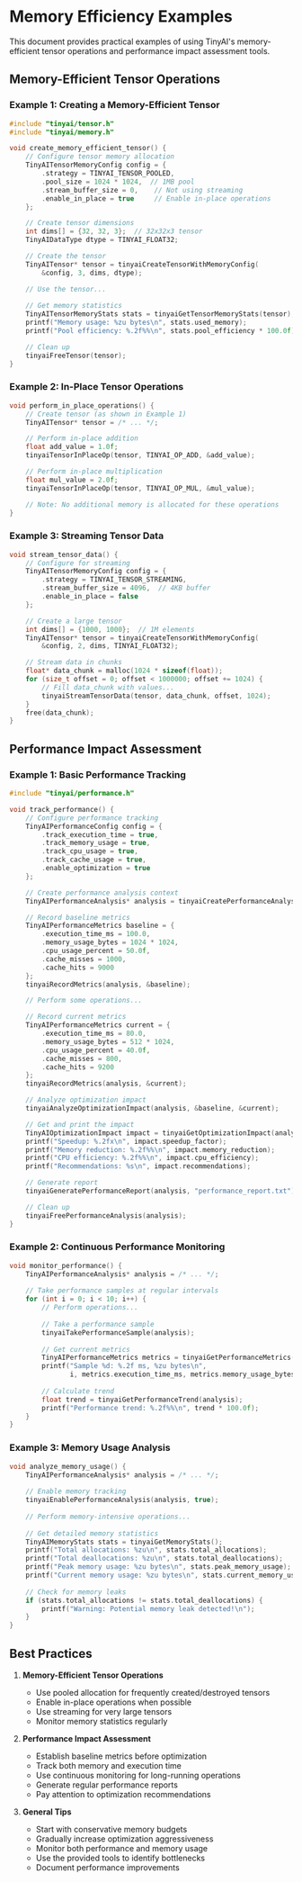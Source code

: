 # Memory Efficiency Examples

This document provides practical examples of using TinyAI's memory-efficient tensor operations and performance impact assessment tools.

## Memory-Efficient Tensor Operations

### Example 1: Creating a Memory-Efficient Tensor

```c
#include "tinyai/tensor.h"
#include "tinyai/memory.h"

void create_memory_efficient_tensor() {
    // Configure tensor memory allocation
    TinyAITensorMemoryConfig config = {
        .strategy = TINYAI_TENSOR_POOLED,
        .pool_size = 1024 * 1024,  // 1MB pool
        .stream_buffer_size = 0,    // Not using streaming
        .enable_in_place = true     // Enable in-place operations
    };

    // Create tensor dimensions
    int dims[] = {32, 32, 3};  // 32x32x3 tensor
    TinyAIDataType dtype = TINYAI_FLOAT32;

    // Create the tensor
    TinyAITensor* tensor = tinyaiCreateTensorWithMemoryConfig(
        &config, 3, dims, dtype);

    // Use the tensor...
    
    // Get memory statistics
    TinyAITensorMemoryStats stats = tinyaiGetTensorMemoryStats(tensor);
    printf("Memory usage: %zu bytes\n", stats.used_memory);
    printf("Pool efficiency: %.2f%%\n", stats.pool_efficiency * 100.0f);

    // Clean up
    tinyaiFreeTensor(tensor);
}
```

### Example 2: In-Place Tensor Operations

```c
void perform_in_place_operations() {
    // Create tensor (as shown in Example 1)
    TinyAITensor* tensor = /* ... */;

    // Perform in-place addition
    float add_value = 1.0f;
    tinyaiTensorInPlaceOp(tensor, TINYAI_OP_ADD, &add_value);

    // Perform in-place multiplication
    float mul_value = 2.0f;
    tinyaiTensorInPlaceOp(tensor, TINYAI_OP_MUL, &mul_value);

    // Note: No additional memory is allocated for these operations
}
```

### Example 3: Streaming Tensor Data

```c
void stream_tensor_data() {
    // Configure for streaming
    TinyAITensorMemoryConfig config = {
        .strategy = TINYAI_TENSOR_STREAMING,
        .stream_buffer_size = 4096,  // 4KB buffer
        .enable_in_place = false
    };

    // Create a large tensor
    int dims[] = {1000, 1000};  // 1M elements
    TinyAITensor* tensor = tinyaiCreateTensorWithMemoryConfig(
        &config, 2, dims, TINYAI_FLOAT32);

    // Stream data in chunks
    float* data_chunk = malloc(1024 * sizeof(float));
    for (size_t offset = 0; offset < 1000000; offset += 1024) {
        // Fill data_chunk with values...
        tinyaiStreamTensorData(tensor, data_chunk, offset, 1024);
    }
    free(data_chunk);
}
```

## Performance Impact Assessment

### Example 1: Basic Performance Tracking

```c
#include "tinyai/performance.h"

void track_performance() {
    // Configure performance tracking
    TinyAIPerformanceConfig config = {
        .track_execution_time = true,
        .track_memory_usage = true,
        .track_cpu_usage = true,
        .track_cache_usage = true,
        .enable_optimization = true
    };

    // Create performance analysis context
    TinyAIPerformanceAnalysis* analysis = tinyaiCreatePerformanceAnalysis(&config);

    // Record baseline metrics
    TinyAIPerformanceMetrics baseline = {
        .execution_time_ms = 100.0,
        .memory_usage_bytes = 1024 * 1024,
        .cpu_usage_percent = 50.0f,
        .cache_misses = 1000,
        .cache_hits = 9000
    };
    tinyaiRecordMetrics(analysis, &baseline);

    // Perform some operations...

    // Record current metrics
    TinyAIPerformanceMetrics current = {
        .execution_time_ms = 80.0,
        .memory_usage_bytes = 512 * 1024,
        .cpu_usage_percent = 40.0f,
        .cache_misses = 800,
        .cache_hits = 9200
    };
    tinyaiRecordMetrics(analysis, &current);

    // Analyze optimization impact
    tinyaiAnalyzeOptimizationImpact(analysis, &baseline, &current);

    // Get and print the impact
    TinyAIOptimizationImpact impact = tinyaiGetOptimizationImpact(analysis);
    printf("Speedup: %.2fx\n", impact.speedup_factor);
    printf("Memory reduction: %.2f%%\n", impact.memory_reduction);
    printf("CPU efficiency: %.2f%%\n", impact.cpu_efficiency);
    printf("Recommendations: %s\n", impact.recommendations);

    // Generate report
    tinyaiGeneratePerformanceReport(analysis, "performance_report.txt");

    // Clean up
    tinyaiFreePerformanceAnalysis(analysis);
}
```

### Example 2: Continuous Performance Monitoring

```c
void monitor_performance() {
    TinyAIPerformanceAnalysis* analysis = /* ... */;
    
    // Take performance samples at regular intervals
    for (int i = 0; i < 10; i++) {
        // Perform operations...
        
        // Take a performance sample
        tinyaiTakePerformanceSample(analysis);
        
        // Get current metrics
        TinyAIPerformanceMetrics metrics = tinyaiGetPerformanceMetrics(analysis);
        printf("Sample %d: %.2f ms, %zu bytes\n", 
               i, metrics.execution_time_ms, metrics.memory_usage_bytes);
        
        // Calculate trend
        float trend = tinyaiGetPerformanceTrend(analysis);
        printf("Performance trend: %.2f%%\n", trend * 100.0f);
    }
}
```

### Example 3: Memory Usage Analysis

```c
void analyze_memory_usage() {
    TinyAIPerformanceAnalysis* analysis = /* ... */;
    
    // Enable memory tracking
    tinyaiEnablePerformanceAnalysis(analysis, true);
    
    // Perform memory-intensive operations...
    
    // Get detailed memory statistics
    TinyAIMemoryStats stats = tinyaiGetMemoryStats();
    printf("Total allocations: %zu\n", stats.total_allocations);
    printf("Total deallocations: %zu\n", stats.total_deallocations);
    printf("Peak memory usage: %zu bytes\n", stats.peak_memory_usage);
    printf("Current memory usage: %zu bytes\n", stats.current_memory_usage);
    
    // Check for memory leaks
    if (stats.total_allocations != stats.total_deallocations) {
        printf("Warning: Potential memory leak detected!\n");
    }
}
```

## Best Practices

1. **Memory-Efficient Tensor Operations**
   - Use pooled allocation for frequently created/destroyed tensors
   - Enable in-place operations when possible
   - Use streaming for very large tensors
   - Monitor memory statistics regularly

2. **Performance Impact Assessment**
   - Establish baseline metrics before optimization
   - Track both memory and execution time
   - Use continuous monitoring for long-running operations
   - Generate regular performance reports
   - Pay attention to optimization recommendations

3. **General Tips**
   - Start with conservative memory budgets
   - Gradually increase optimization aggressiveness
   - Monitor both performance and memory usage
   - Use the provided tools to identify bottlenecks
   - Document performance improvements 